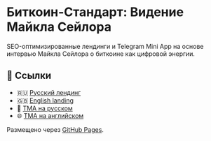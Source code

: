 # Биткоин-Стандарт: Видение Майкла Сейлора

SEO-оптимизированные лендинги и Telegram Mini App на основе интервью Майкла Сейлора о биткоине как цифровой энергии.

## 🔗 Ссылки

- 🇷🇺 [Русский лендинг](./landing-ru.html)
- 🇬🇧 [English landing](./landing-en.html)
- 📱 [TMA на русском](./tma-ru.html)
- 🌐 [TMA на английском](./tma-en.html)

Размещено через [GitHub Pages](https://pages.github.com/).
